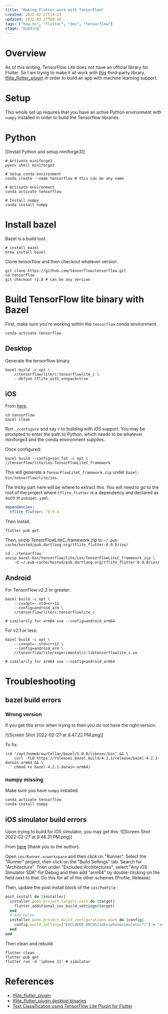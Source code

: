 ```yaml
---
title: "Making Flutter work with TensorFlow"
created: 2022-02-27T14:23
updated: 2022-02-27T09:50
tags: ["how-to", "flutter", "dev", "tensorflow"]
stage: "budding"
---
```

# Overview

As of this writing, TensorFlow Lite does not have an official library for Flutter. So I am trying to make it all work with [this](https://github.com/am15h/tflite_flutter_plugin) third-party library, [tflite_flutter_plugin](https://github.com/am15h/tflite_flutter_plugin) in order to build an app with machine learning support.

# Setup

This whole set up requires that you have an active Python environment with `numpy` installed in order to build the Tensorflow libraries.

# Python

[[Install Python and setup miniforge3]].

```shell
# Activate miniforge3
pyenv shell miniforge3

# Setup conda environment
conda create --name tensorflow # this can be any name

# Activate environment
conda activate tensorflow

# Install numpy
conda install numpy
```

# Install bazel

Bazel is a build tool.
```shell
# install bazel
brew install bazel
```

Clone tensorflow and then checkout whatever version. 
```shell
git clone https://github.com/tensorflow/tensorflow.git
cd tensorflow
git checkout r2.8 # can be any version
```

# Build TensorFlow lite binary with Bazel

First, make sure you're working within the `tensorflow` conda environment.
```shell
conda activate tensorflow
```

## Desktop

Generate the tensorflow binary.
```shell
bazel build -c opt \
	//tensorflow/lite/c:tensorflowlite_c \
	--define tflite_with_xnnpack=true`
```

## iOS

From [here](https://www.tensorflow.org/lite/guide/build_ios).
```shell
cd tensorflow
bazel clean
```

Run `./configure` and say `Y` to building with iOS support. You may be prompted to enter the path to Python, which needs to be whatever  miniforge3 and the conda environment supplies.

Once  configured:
```shell
bazel build --config=ios_fat -c opt \  //tensorflow/lite/ios:TensorFlowLiteC_framework
```

This will generate a `TensorFlowLiteC_framework.zip` under `bazel-bin/tensorflow/lite/ios`.

The tricky part here will be where to extract this. You will need to go to the root of the project where `tflite_flutter` is a dependency and declared as such in `pubspec.yaml`.
```yaml
dependencies:
  tflite_flutter: ^0.9.0
```

Then install.
```shell
flutter pub get
```

Then, unzip TensorFlowLiteC_framework.zip to `~/.pub-cache/hosted/pub.dartlang.org/tflite_flutter-0.9.0/ios/`
```shell
cd ../tensorflow
unzip bazel-bin/tensorflow/lite/ios/TensorFlowLiteC_framework.zip \
	-d ~/.pub-cache/hosted/pub.dartlang.org/tflite_flutter-0.9.0/ios/
```

## Android

For TensorFlow v2.2 or greater:
```shell
bazel build -c opt \
	--cxxopt=--std=c++11 
	--config=android_arm \
	//tensorflow/lite/c:tensorflowlite_c

# similarily for arm64 use --config=android_arm64
```

For v2.1 or less:
```shell
bazel build -c opt \
	--cxxopt=--std=c++11 \
	--config=android_arm \
	//tensorflow/lite/experimental/c:libtensorflowlite_c.so

# similarily for arm64 use --config=android_arm64
```

# Troubleshooting

## bazel build errors

### Wrong version

If you get this error  when trying to then you do not have the right version.

![[Screen Shot 2022-02-27 at 9.47.22 PM.png]]

To fix:

```shell
(cd "/opt/homebrew/Cellar/bazel/5.0.0/libexec/bin" && \
	curl -fLO https://releases.bazel.build/4.2.1/release/bazel-4.2.1-darwin-arm64 && \
	chmod +x bazel-4.2.1-darwin-arm64)
```

### numpy missing

Make sure you have `numpy` installed.

```shell
conda activate tensorflow
conda install numpy
```

## iOS simulator build errors

Upon trying to build for iOS simulator, you may get this:
![[Screen Shot 2022-02-27 at 9.46.31 PM.png]]

From [here](https://stackoverflow.com/a/63955114) (thank you to the author).

Open `ios/Runner.xcworkspace` and then click on "Runner". Select the "Runner" project, then click on the "Build Settings" tab. Search for "Architecture". Then under "Excluded Architectures", select "Any iOS Simulator SDK" for Debug and then add "arm64" by double-clicking on the field next to that. Do this for all of the other schemes (Profile, Release).

Then, update the post install block of the `ios/Podfile` :

```ruby
post_install do |installer|
  installer.pods_project.targets.each do |target|
    flutter_additional_ios_build_settings(target)
  end
  # Add below
  installer.pods_project.build_configurations.each do |config|
    config.build_settings["EXCLUDED_ARCHS[sdk=iphonesimulator*]"] = "arm64"
  end
end
```

Then clean and rebuild.

```
flutter clean
flutter pub get
flutter run -d 'iphone 11' # simulator
```

# References
- [tflite_flutter_plugin](https://github.com/am15h/tflite_flutter_plugin)
- [tflite_flutter_plugin desktop binaries](https://github.com/am15h/tflite_flutter_plugin/wiki/Building-Desktop-binaries-with-XNNPack-Delegate)
- [Text Classification using TensorFlow Lite Plugin for Flutter](https://medium.com/@am15hg/text-classification-using-tensorflow-lite-plugin-for-flutter-3b92f6655982)


